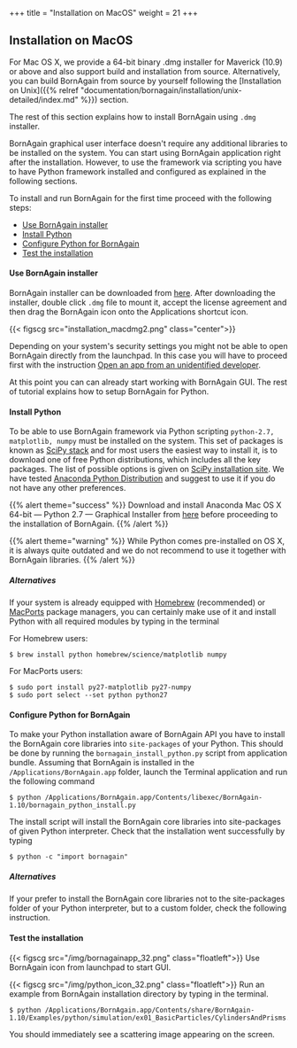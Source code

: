 +++
title = "Installation on MacOS"
weight = 21
+++

## Installation on MacOS

For Mac OS X, we provide a 64-bit binary .dmg installer for Maverick (10.9) or above and also support build and installation from source.
Alternatively, you can build BornAgain from source by yourself following the 
[Installation on Unix]({{% relref "documentation/bornagain/installation/unix-detailed/index.md" %}}) section.

The rest of this section explains how to install BornAgain using `.dmg` installer.

BornAgain graphical user interface doesn't require any additional libraries to be installed on the system. You can start using BornAgain application right after the installation. However, to use the framework via scripting you have to have Python framework installed and configured as explained in the following sections.

To install and run BornAgain for the first time proceed with the following steps:

* [Use BornAgain installer](#use-bornagain-installer)
* [Install Python](#install-python)
* [Configure Python for BornAgain](#configure-python-for-bornagain)
* [Test the installation](#test-the-installation)

 
#### Use BornAgain installer

BornAgain installer can be downloaded from [here](http://apps.jcns.fz-juelich.de/src/BornAgain). 
After downloading the installer, double click `.dmg` file to mount it, accept the license agreement and then drag the BornAgain icon onto the Applications shortcut icon.

{{< figscg src="installation_macdmg2.png" class="center">}}

Depending on your system's security settings you might not be able to open BornAgain directly from the launchpad. In this case you will have to proceed first with the instruction [Open an app from an unidentified developer](http://support.apple.com/kb/PH14369).

At this point you can can already start working with BornAgain GUI. The rest of tutorial explains how to setup BornAgain for Python.

#### Install Python

To be able to use BornAgain framework via Python scripting `python-2.7, matplotlib, numpy` must be installed on the system. 
This set of packages is known as [SciPy stack](https://www.scipy.org) and for most users the easiest way to install it, is to download one of free Python distributions, which includes all the key packages. The list of possible options is given on [SciPy installation site](http://www.scipy.org/install.html). We have tested [Anaconda Python Distribution](https://www.anaconda.com/download) and suggest to use it if you do not have any other preferences.

{{% alert theme="success" %}}
Download and install Anaconda Mac OS X 64-bit — Python 2.7 — Graphical Installer from [here](https://www.anaconda.com/download/) before proceeding to the installation of BornAgain.
{{% /alert %}}

{{% alert theme="warning" %}}
While Python comes pre-installed on OS X, it is always quite outdated and we do not recommend to use it together with BornAgain libraries.
{{% /alert %}}

 
##### Alternatives

If your system is already equipped with [Homebrew](http://brew.sh/) 
(recommended) or [MacPorts](http://www.macports.org/)  package managers, you can certainly make use of it and  install Python with all required modules  by typing in the terminal

For Homebrew users:
```
$ brew install python homebrew/science/matplotlib numpy
```

For MacPorts users:

```
$ sudo port install py27-matplotlib py27-numpy
$ sudo port select --set python python27
```

#### Configure Python for BornAgain

To make your Python installation aware of BornAgain API you have to install the BornAgain core libraries into `site-packages` of your Python. 
This should be done by running the `bornagain_install_python.py` script from application bundle. Assuming that BornAgain is installed in the 
`/Applications/BornAgain.app` folder, launch the Terminal application and run the following command

```
$ python /Applications/BornAgain.app/Contents/libexec/BornAgain-1.10/bornagain_python_install.py
```

The install script will install the BornAgain core libraries into site-packages of given Python interpreter. Check that the installation went successfully by typing

```
$ python -c "import bornagain"
```
 
##### Alternatives

If your prefer to install the BornAgain core libraries not to the site-packages folder of your Python interpreter, but to a custom folder, check the following instruction.

#### Test the installation

{{< figscg src="/img/bornagainapp_32.png" class="floatleft">}} Use BornAgain icon from launchpad to start GUI.

<p style="clear: both;">

{{< figscg src="/img/python_icon_32.png" class="floatleft">}}
Run an example from BornAgain installation directory by typing in the terminal.
<p style="clear: both;">

```
$ python /Applications/BornAgain.app/Contents/share/BornAgain-1.10/Examples/python/simulation/ex01_BasicParticles/CylindersAndPrisms.py
```

You should immediately see a scattering image appearing on the screen.